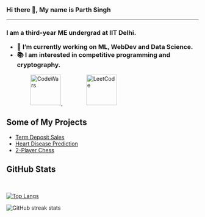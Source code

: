 ### Hi there 👋, My name is Parth Singh
---

<h3>I am a third-year ME undergrad at IIT Delhi.

- 🔭 I’m currently working on ML, WebDev and Data Science. 
- 📚  I am interested in competitive programming and cryptography. 

</h3>
&nbsp; &nbsp; &nbsp;&nbsp; &nbsp; &nbsp;&nbsp; &nbsp; &nbsp;
<a href="https://www.codewars.com/users/paz414" target="_blank">
<img 
  title="CodeWars" 
  src= "https://pbs.twimg.com/profile_images/1750534926779236357/okHhHIys_400x400.jpg"
  alt="CodeWars" 
  height='80'>
</a>
&nbsp; &nbsp; &nbsp;&nbsp; &nbsp; &nbsp;&nbsp; &nbsp; &nbsp;
</h5>
<a href="https://leetcode.com/u/parz_414/" target="_blank">
<img 
  title="LeetCode" 
  src= "https://upload.wikimedia.org/wikipedia/commons/thumb/0/0a/LeetCode_Logo_black_with_text.svg/1280px-LeetCode_Logo_black_with_text.svg.png"
  alt="LeetCode" 
  height='80'>
</a>

## Some of My Projects
* [Term Deposit Sales](https://github.com/paz414/termDepositSales)
* [Heart Disease Prediction](https://github.com/paz414/HeartDiseasePrediction)
* [2-Player Chess](https://github.com/paz414/chess_java)



## GitHub Stats
<br>

[![Top Langs](https://github-readme-stats.vercel.app/api/top-langs/?username=paz414)](https://github.com/anuraghazra/github-readme-stats)

![GitHub streak stats](https://streak-stats.demolab.com/?user=paz414)  
